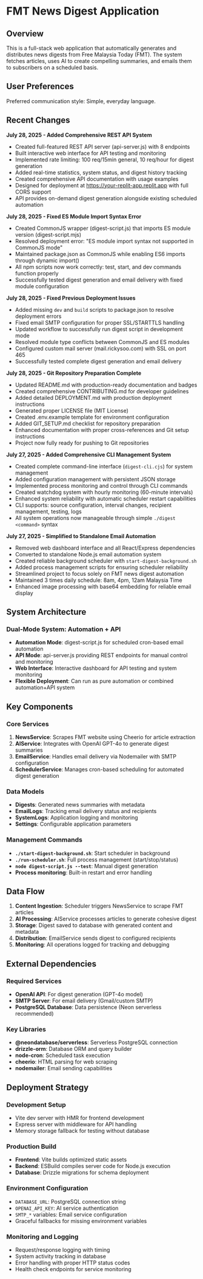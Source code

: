 # FMT News Digest Application

## Overview

This is a full-stack web application that automatically generates and distributes news digests from Free Malaysia Today (FMT). The system fetches articles, uses AI to create compelling summaries, and emails them to subscribers on a scheduled basis.

## User Preferences

Preferred communication style: Simple, everyday language.

## Recent Changes

**July 28, 2025 - Added Comprehensive REST API System**
- Created full-featured REST API server (api-server.js) with 8 endpoints
- Built interactive web interface for API testing and monitoring
- Implemented rate limiting: 100 req/15min general, 10 req/hour for digest generation
- Added real-time statistics, system status, and digest history tracking
- Created comprehensive API documentation with usage examples
- Designed for deployment at https://your-replit-app.replit.app with full CORS support
- API provides on-demand digest generation alongside existing scheduled automation

**July 28, 2025 - Fixed ES Module Import Syntax Error**
- Created CommonJS wrapper (digest-script.js) that imports ES module version (digest-script.mjs)
- Resolved deployment error: "ES module import syntax not supported in CommonJS mode"
- Maintained package.json as CommonJS while enabling ES6 imports through dynamic import()
- All npm scripts now work correctly: test, start, and dev commands function properly
- Successfully tested digest generation and email delivery with fixed module configuration

**July 28, 2025 - Fixed Previous Deployment Issues**
- Added missing `dev` and `build` scripts to package.json to resolve deployment errors
- Fixed email SMTP configuration for proper SSL/STARTTLS handling
- Updated workflow to successfully run digest script in development mode
- Resolved module type conflicts between CommonJS and ES modules
- Configured custom mail server (mail.rickysoo.com) with SSL on port 465
- Successfully tested complete digest generation and email delivery

**July 28, 2025 - Git Repository Preparation Complete**
- Updated README.md with production-ready documentation and badges
- Created comprehensive CONTRIBUTING.md for developer guidelines
- Added detailed DEPLOYMENT.md with production deployment instructions
- Generated proper LICENSE file (MIT License)
- Created .env.example template for environment configuration
- Added GIT_SETUP.md checklist for repository preparation
- Enhanced documentation with proper cross-references and Git setup instructions
- Project now fully ready for pushing to Git repositories

**July 27, 2025 - Added Comprehensive CLI Management System**
- Created complete command-line interface (`digest-cli.cjs`) for system management
- Added configuration management with persistent JSON storage
- Implemented process monitoring and control through CLI commands
- Created watchdog system with hourly monitoring (60-minute intervals)
- Enhanced system reliability with automatic scheduler restart capabilities
- CLI supports: source configuration, interval changes, recipient management, testing, logs
- All system operations now manageable through simple `./digest <command>` syntax

**July 27, 2025 - Simplified to Standalone Email Automation**
- Removed web dashboard interface and all React/Express dependencies
- Converted to standalone Node.js email automation system
- Created reliable background scheduler with `start-digest-background.sh`
- Added process management scripts for ensuring scheduler reliability
- Streamlined project to focus solely on FMT news digest automation
- Maintained 3 times daily schedule: 8am, 4pm, 12am Malaysia Time
- Enhanced image processing with base64 embedding for reliable email display

## System Architecture

### Dual-Mode System: Automation + API
- **Automation Mode**: digest-script.js for scheduled cron-based email automation
- **API Mode**: api-server.js providing REST endpoints for manual control and monitoring
- **Web Interface**: Interactive dashboard for API testing and system monitoring
- **Flexible Deployment**: Can run as pure automation or combined automation+API system

## Key Components

### Core Services
1. **NewsService**: Scrapes FMT website using Cheerio for article extraction
2. **AIService**: Integrates with OpenAI GPT-4o to generate digest summaries
3. **EmailService**: Handles email delivery via Nodemailer with SMTP configuration
4. **SchedulerService**: Manages cron-based scheduling for automated digest generation

### Data Models
- **Digests**: Generated news summaries with metadata
- **EmailLogs**: Tracking email delivery status and recipients
- **SystemLogs**: Application logging and monitoring
- **Settings**: Configurable application parameters

### Management Commands
- **`./start-digest-background.sh`**: Start scheduler in background
- **`./run-scheduler.sh`**: Full process management (start/stop/status)
- **`node digest-script.js --test`**: Manual digest generation
- **Process monitoring**: Built-in restart and error handling

## Data Flow

1. **Content Ingestion**: Scheduler triggers NewsService to scrape FMT articles
2. **AI Processing**: AIService processes articles to generate cohesive digest
3. **Storage**: Digest saved to database with generated content and metadata
4. **Distribution**: EmailService sends digest to configured recipients
5. **Monitoring**: All operations logged for tracking and debugging

## External Dependencies

### Required Services
- **OpenAI API**: For digest generation (GPT-4o model)
- **SMTP Server**: For email delivery (Gmail/custom SMTP)
- **PostgreSQL Database**: Data persistence (Neon serverless recommended)

### Key Libraries
- **@neondatabase/serverless**: Serverless PostgreSQL connection
- **drizzle-orm**: Database ORM and query builder
- **node-cron**: Scheduled task execution
- **cheerio**: HTML parsing for web scraping
- **nodemailer**: Email sending capabilities

## Deployment Strategy

### Development Setup
- Vite dev server with HMR for frontend development
- Express server with middleware for API handling
- Memory storage fallback for testing without database

### Production Build
- **Frontend**: Vite builds optimized static assets
- **Backend**: ESBuild compiles server code for Node.js execution
- **Database**: Drizzle migrations for schema deployment

### Environment Configuration
- `DATABASE_URL`: PostgreSQL connection string
- `OPENAI_API_KEY`: AI service authentication
- `SMTP_*` variables: Email service configuration
- Graceful fallbacks for missing environment variables

### Monitoring and Logging
- Request/response logging with timing
- System activity tracking in database
- Error handling with proper HTTP status codes
- Health check endpoints for service monitoring